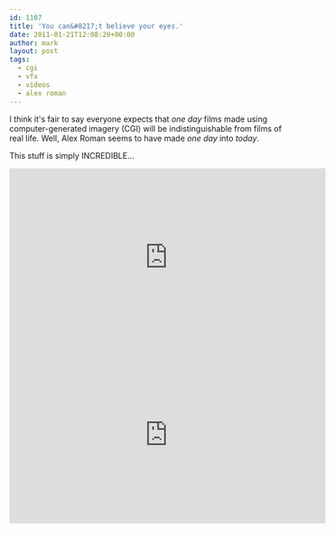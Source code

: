 ```yaml
---
id: 1107
title: 'You can&#8217;t believe your eyes.'
date: 2011-01-21T12:08:29+00:00
author: mark
layout: post
tags:
  - cgi
  - vfx
  - videos
  - alex roman
---
```

I think it's fair to say everyone expects that _one day_ films made using computer-generated imagery (CGI) will be indistinguishable from films of real life. Well, Alex Roman seems to have made _one day_ into _today_.

This stuff is simply INCREDIBLE...

<iframe src="https://player.vimeo.com/video/15630517?color=ffffff" width="560" height="315" frameborder="0" webkitallowfullscreen mozallowfullscreen allowfullscreen></iframe>


<iframe src="https://player.vimeo.com/video/7809605?color=ffffff" width="560" height="315" frameborder="0" webkitallowfullscreen mozallowfullscreen allowfullscreen></iframe>
